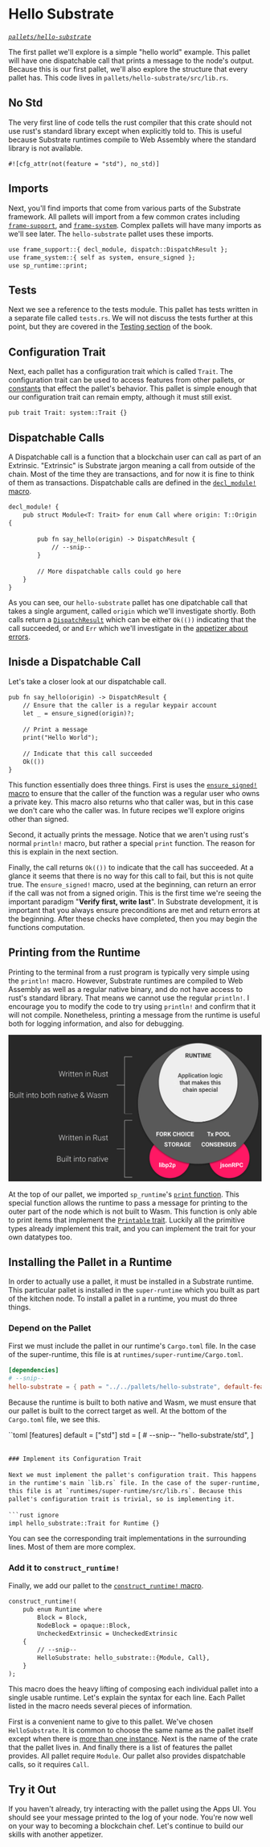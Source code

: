 # Hello Substrate
*[`pallets/hello-substrate`](https://github.com/substrate-developer-hub/recipes/tree/master/pallets/hello-substrate)*

The first pallet we'll explore is a simple "hello world" example. This pallet will have one dispatchable call that prints a message to the node's output. Because this is our first pallet, we'll also explore the structure that every pallet has. This code lives in `pallets/hello-substrate/src/lib.rs`.

## No Std

The very first line of code tells the rust compiler that this crate should not use rust's standard library except when explicitly told to. This is useful because Substrate runtimes compile to Web Assembly where the standard library is not available.

```rust, ignore
#![cfg_attr(not(feature = "std"), no_std)]
```

## Imports

Next, you'll find imports that come from various parts of the Substrate framework. All pallets will import from a few common crates including [`frame-support`](https://substrate.dev/rustdocs/master/frame_support/index.html), and [`frame-system`](https://substrate.dev/rustdocs/master/frame_system/index.html).  Complex pallets will have many imports as we'll see later. The `hello-substrate` pallet uses these imports.

```rust, ignore
use frame_support::{ decl_module, dispatch::DispatchResult };
use frame_system::{ self as system, ensure_signed };
use sp_runtime::print;
```

## Tests

Next we see a reference to the tests module. This pallet has tests written in a separate file called `tests.rs`. We will not discuss the tests further at this point, but they are covered in the [Testing section](../testing/README.md) of the book.

## Configuration Trait

Next, each pallet has a configuration trait which is called `Trait`. The configuration trait can be used to access features from other pallets, or [constants](../storage/constants.md) that effect the pallet's behavior. This pallet is simple enough that our configuration trait can remain empty, although it must still exist.

```rust, ignore
pub trait Trait: system::Trait {}
```

## Dispatchable Calls

A Dispatchable call is a function that a blockchain user can call as part of an Extrinsic. "Extrinsic" is Substrate jargon meaning a call from outside of the chain. Most of the time they are transactions, and for now it is fine to think of them as transactions. Dispatchable calls are defined in the [`decl_module!` macro](https://substrate.dev/rustdocs/master/frame_support/macro.decl_module.html).

```rust, ignore
decl_module! {
	pub struct Module<T: Trait> for enum Call where origin: T::Origin {

		pub fn say_hello(origin) -> DispatchResult {
			// --snip--
		}

		// More dispatchable calls could go here
	}
}
```

As you can see, our `hello-substrate` pallet has one dipatchable call that takes a single argument, called `origin` which we'll investigate shortly. Both calls return a [`DispatchResult`](https://substrate.dev/rustdocs/master/frame_support/dispatch/type.DispatchResult.html) which can be either `Ok(())` indicating that the call succeeded, or and `Err` which we'll investigate in the [appetizer about errors](./3-errors.md).

## Inisde a Dispatchable Call

Let's take a closer look at our dispatchable call.

```rust, ignore
pub fn say_hello(origin) -> DispatchResult {
	// Ensure that the caller is a regular keypair account
	let _ = ensure_signed(origin)?;

	// Print a message
	print("Hello World");

	// Indicate that this call succeeded
	Ok(())
}
```

This function essentially does three things. First is uses the [`ensure_signed!` macro](https://substrate.dev/rustdocs/master/frame_system/fn.ensure_signed.html) to ensure that the caller of the function was a regular user who owns a private key. This macro also returns who that caller was, but in this case we don't care who the caller was. In future recipes we'll explore origins other than signed.

Second, it actually prints the message. Notice that we aren't using rust's normal `println!` macro, but rather a special `print` function. The reason for this is explain in the next section.

Finally, the call returns `Ok(())` to indicate that the call has succeeded. At a glance it seems that there is no way for this call to fail, but this is not quite true. The `ensure_signed!` macro, used at the beginning, can return an error if the call was not from a signed origin. This is the first time we're seeing the important paradigm "**Verify first, write last**". In Substrate development, it is important that you always ensure preconditions are met and return errors at the beginning. After these checks have completed, then you may begin the functions computation.

## Printing from the Runtime

Printing to the terminal from a rust program is typically very simple using the `println!` macro. However, Substrate runtimes are compiled to Web Assembly as well as a regular native binary, and do not have access to rust's standard library. That means we cannot use the regular `println!`. I encourage you to modify the code to try using `println!` and confirm that it will not compile. Nonetheless, printing a message from the runtime is useful both for logging information, and also for debugging.

![Substrate Architecture Diagram](../img/substrate-architecture.png)

At the top of our pallet, we imported `sp_runtime`'s [`print` function](https://substrate.dev/rustdocs/master/sp_runtime/fn.print.html). This special function allows the runtime to pass a message for printing to the outer part of the node which is not built to Wasm. This function is only able to print items that implement the [`Printable` trait](https://substrate.dev/rustdocs/master/sp_runtime/traits/trait.Printable.html). Luckily all the primitive types already implement this trait, and you can implement the trait for your own datatypes too.

## Installing the Pallet in a Runtime

In order to actually use a pallet, it must be installed in a Substrate runtime. This particular pallet is installed in the `super-runtime` which you built as part of the kitchen node. To install a pallet in a runtime, you must do three things.

### Depend on the Pallet

First we must include the pallet in our runtime's `Cargo.toml` file. In the case of the super-runtime, this file is at `runtimes/super-runtime/Cargo.toml`.

```toml
[dependencies]
# --snip--
hello-substrate = { path = "../../pallets/hello-substrate", default-features = false }
```

Because the runtime is built to both native and Wasm, we must ensure that our pallet is built to the correct target as well. At the bottom of the `Cargo.toml` file, we see this.

``toml
[features]
default = ["std"]
std = [
	# --snip--
	"hello-substrate/std",
]
```

### Implement its Configuration Trait

Next we must implement the pallet's configuration trait. This happens in the runtime's main `lib.rs` file. In the case of the super-runtime, this file is at `runtimes/super-runtime/src/lib.rs`. Because this pallet's configuration trait is trivial, so is implementing it.

```rust ignore
impl hello_substrate::Trait for Runtime {}
```
You can see the corresponding trait implementations in the surrounding lines. Most of them are more complex.

### Add it to `construct_runtime!`

Finally, we add our pallet to the [`construct_runtime!` macro](https://substrate.dev/rustdocs/master/frame_support/macro.construct_runtime.html).

```rust, ignore
construct_runtime!(
	pub enum Runtime where
		Block = Block,
		NodeBlock = opaque::Block,
		UncheckedExtrinsic = UncheckedExtrinsic
	{
		// --snip--
		HelloSubstrate: hello_substrate::{Module, Call},
	}
);
```

This macro does the heavy lifting of composing each individual pallet into a single usable runtime. Let's explain the syntax for each line. Each Pallet listed in the macro needs several pieces of information.

First is a convenient name to give to this pallet. We've chosen `HelloSubstrate`. It is common to choose the same name as the pallet itself except when there is [more than one instance](../storage/instantiable.md). Next is the name of the crate that the pallet lives in. And finally there is a list of features the pallet provides. All pallet require `Module`. Our pallet also provides dispatchable calls, so it requires `Call`.

## Try it Out

If you haven't already, try interacting with the pallet using the Apps UI. You should see your message printed to the log of your node. You're now well on your way to becoming a blockchain chef. Let's continue to build our skills with another appetizer.

